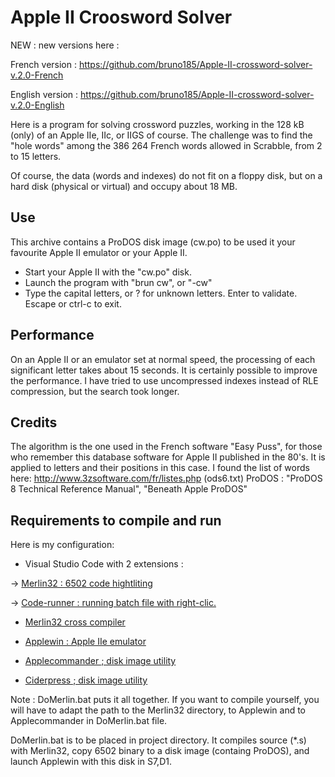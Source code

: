 # Apple II Croosword Solver

NEW : new versions here :

French version : https://github.com/bruno185/Apple-II-crossword-solver-v.2.0-French

English version : https://github.com/bruno185/Apple-II-crossword-solver-v.2.0-English

Here is a program for solving crossword puzzles, working in the 128 kB (only) of an Apple IIe, IIc, or IIGS of course.
The challenge was to find the "hole words" among the 386 264 French words allowed in Scrabble, from 2 to 15 letters.

Of course, the data (words and indexes) do not fit on a floppy disk, but on a hard disk (physical or virtual) and occupy about 18 MB.

## Use
This archive contains a ProDOS disk image (cw.po) to be used it your favourite Apple II emulator or your Apple II.
* Start your Apple II with the "cw.po" disk.
* Launch the program with "brun cw", or "-cw"
* Type the capital letters, or ? for unknown letters. Enter to validate. Escape or ctrl-c to exit.

## Performance
On an Apple II or an emulator set at normal speed, the processing of each significant letter takes about 15 seconds.
It is certainly possible to improve the performance. I have tried to use uncompressed indexes instead of RLE compression, but the search took longer.

## Credits
The algorithm is the one used in the French software "Easy Puss", for those who remember this database software for Apple II published in the 80's. It is applied to letters and their positions in this case.
I found the list of words here: http://www.3zsoftware.com/fr/listes.php
(ods6.txt)
ProDOS : "ProDOS 8 Technical Reference Manual", "Beneath Apple ProDOS"

## Requirements to compile and run

Here is my configuration:

* Visual Studio Code with 2 extensions :

-> [Merlin32 : 6502 code hightliting](marketplace.visualstudio.com/items?itemName=olivier-guinart.merlin32)

-> [Code-runner :  running batch file with right-clic.](marketplace.visualstudio.com/items?itemName=formulahendry.code-runner)

* [Merlin32 cross compiler](brutaldeluxe.fr/products/crossdevtools/merlin)

* [Applewin : Apple IIe emulator](github.com/AppleWin/AppleWin)

* [Applecommander ; disk image utility](applecommander.sourceforge.net)

* [Ciderpress ; disk image utility](a2ciderpress.com)

Note :
DoMerlin.bat puts it all together. If you want to compile yourself, you will have to adapt the path to the Merlin32 directory, to Applewin and to Applecommander in DoMerlin.bat file.

DoMerlin.bat is to be placed in project directory.
It compiles source (*.s) with Merlin32, copy 6502 binary to a disk image (containg ProDOS), and launch Applewin with this disk in S7,D1.

